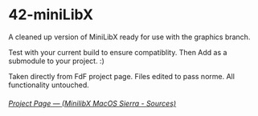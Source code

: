 # 42-miniLibX
A cleaned up version of MiniLibX ready for use with the graphics branch.

Test with your current build to ensure compatiblity.
	Then Add as a submodule to your project. :)

Taken directly from FdF project page. Files edited to pass norme. All functionality untouched.
###### [Project Page — (MinilibX MacOS Sierra - Sources)](https://projects.intra.42.fr/projects/fdf)
